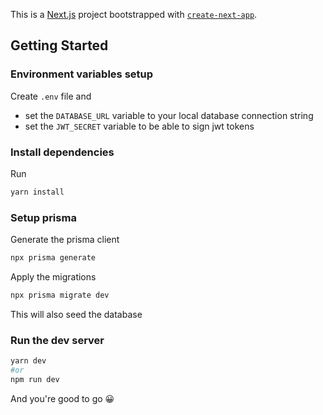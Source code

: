This is a [Next.js](https://nextjs.org/) project bootstrapped with [`create-next-app`](https://github.com/vercel/next.js/tree/canary/packages/create-next-app).

## Getting Started

### Environment variables setup

Create `.env` file and 
- set the `DATABASE_URL` variable to your local database connection string
- set the `JWT_SECRET` variable to be able to sign jwt tokens

### Install dependencies

Run 

```bash
yarn install
```

### Setup prisma

Generate the prisma client
```bash
npx prisma generate
```

Apply the migrations
```bash
npx prisma migrate dev
```
This will also seed the database

### Run the dev server

```bash
yarn dev
#or
npm run dev
```

And you're good to go 😀



